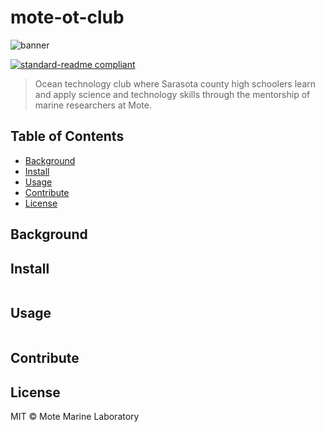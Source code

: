 # mote-ot-club


![banner]()


[![standard-readme compliant](https://img.shields.io/badge/standard--readme-OK-green.svg?style=flat-square)](https://github.com/RichardLitt/standard-readme)

> Ocean technology club where Sarasota county high schoolers learn and apply science and technology skills through the mentorship of marine researchers at Mote.

## Table of Contents

- [Background](#background)
- [Install](#install)
- [Usage](#usage)
- [Contribute](#contribute)
- [License](#license)

## Background

## Install

```
```

## Usage

```
```

## Contribute

## License

MIT © Mote Marine Laboratory
